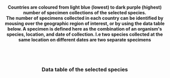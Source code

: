 <center><h4>Countries are coloured from light blue (lowest) to dark purple (highest) number of specimen collections of the selected species.<br>
The number of specimens collected in each country can be identified by mousing over the geographic region of interest, or by using the data table below. A specimen is defined here as the combination of an organism's species, location, and date of collection. I.e two species collected at the same location on different dates are two separate specimens </p></h4></center>
<br>
<br>
<center><h3>Data table of the selected species</h3></center>